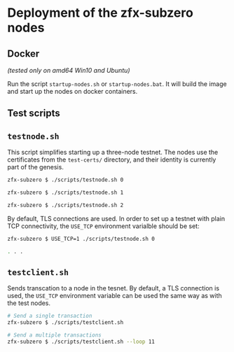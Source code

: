 # Deployment of the zfx-subzero nodes

## Docker
_(tested only on amd64 Win10 and Ubuntu)_

Run the script `startup-nodes.sh` or `startup-nodes.bat`. It will build the image and start up the nodes on docker containers.


## Test scripts

## `testnode.sh`

This script simplifies starting up a three-node testnet. The nodes use the certificates from the `test-certs/` directory, and their identity is currently part of the genesis.

```sh
zfx-subzero $ ./scripts/testnode.sh 0

zfx-subzero $ ./scripts/testnode.sh 1

zfx-subzero $ ./scripts/testnode.sh 2
```

By default, TLS connections are used. In order to set up a testnet with plain TCP connectivity, the `USE_TCP` environment varialble should be set:

```sh
zfx-subzero $ USE_TCP=1 ./scripts/testnode.sh 0

. . .
```

## `testclient.sh`

Sends transcation to a node in the tesnet. By default, a TLS connection is used, the `USE_TCP` environment variable can be used the same way as with the test nodes.

```sh
# Send a single transaction
zfx-subzero $ ./scripts/testclient.sh

# Send a multiple transactions
zfx-subzero $ ./scripts/testclient.sh --loop 11
```